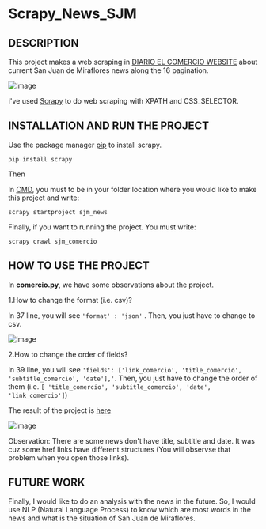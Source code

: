 # Scrapy_News_SJM

## DESCRIPTION

This project makes a web scraping in [DIARIO EL COMERCIO WEBSITE](https://elcomercio.pe/noticias/san-juan-de-miraflores/) about current San Juan de Miraflores news along the 16 pagination.

![image](https://user-images.githubusercontent.com/85772184/159340882-ae3273a3-c56d-4e7f-8d87-cbbeaeb7819d.png)


I've used [Scrapy](https://en.wikipedia.org/wiki/Scrapy) to do web scraping with XPATH and CSS_SELECTOR.

## INSTALLATION AND RUN THE PROJECT

Use the package manager [pip](https://pypi.org/project/pip/) to install scrapy.

``` pip install scrapy ```

Then

In [CMD](https://en.wikipedia.org/wiki/Cmd.exe), you must to be in your folder location where you would like to make this project and write:

``` scrapy startproject sjm_news ``` 

Finally, if you want to running the project. You must write:

``` scrapy crawl sjm_comercio ```

## HOW TO USE THE PROJECT

In <strong>comercio.py</strong>, we have some observations about the project. 

1.How to change the format (i.e. csv)?

In 37 line,  you will see ```'format' : 'json'``` . Then, you just have to change to csv.

![image](https://user-images.githubusercontent.com/85772184/160526083-b4d55754-7201-4ced-9a4f-848513a6ef60.png)

2.How to change the order of fields?

In 39 line, you will see ```'fields': ['link_comercio', 'title_comercio', 'subtitle_comercio', 'date'],'```. Then, you just have to change the order of them (i.e. ```[ 'title_comercio', 'subtitle_comercio', 'date', 'link_comercio']```)


The result of the project is [here](https://github.com/AlexRoman938/Scrapy_News_SJM/blob/master/sjm_news/sjm_news_comercio.json)

![image](https://user-images.githubusercontent.com/85772184/160527485-ed281149-181d-4e2c-9490-ba4181437d5c.png)

Observation: There are some news don't have title, subtitle and date. It was cuz some href links have different structures (You will observse that problem when you open those links).

## FUTURE WORK

Finally, I would like to do an analysis with the news in the future. So, I would use NLP (Natural Language Process) to know which are most words in the news and what is the situation of San Juan de Miraflores.











